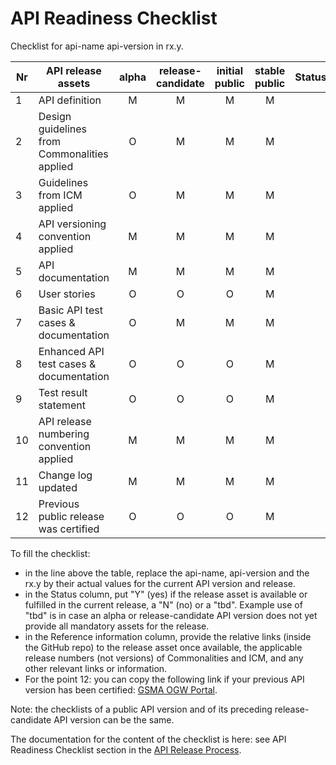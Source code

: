# API Readiness Checklist

Checklist for api-name api-version in rx.y.

| Nr | API release assets  | alpha | release-candidate |  initial<br>public | stable<br> public | Status | Reference information |
|----|----------------------------------------------|:-----:|:-----------------:|:-------:|:------:|:----:|:----:|
|  1 | API definition                               |   M   |         M         |    M    |    M   |      | relative link |
|  2 | Design guidelines from Commonalities applied |   O   |         M         |    M    |    M   |      | Comm. release nr |
|  3 | Guidelines from ICM applied                  |   O   |         M         |    M    |    M   |      | ICM release nr |
|  4 | API versioning convention applied            |   M   |         M         |    M    |    M   |      |   |
|  5 | API documentation                            |   M   |         M         |    M    |    M   |      | relative link |
|  6 | User stories                                 |   O   |         O         |    O    |    M   |      | relative link |
|  7 | Basic API test cases & documentation         |   O   |         M         |    M    |    M   |      | relative link |
|  8 | Enhanced API test cases & documentation      |   O   |         O         |    O    |    M   |      | relative link |
|  9 | Test result statement                        |   O   |         O         |    O    |    M   |      | issue link |
| 10 | API release numbering convention applied     |   M   |         M         |    M    |    M   |      |   |
| 11 | Change log updated                           |   M   |         M         |    M    |    M   |      | relative link |
| 12 | Previous public release was certified        |   O   |         O         |    O    |    M   |      | GSMA link |

To fill the checklist:
- in the line above the table, replace the api-name, api-version and the rx.y by their actual values for the current API version and release.
- in the Status column, put "Y" (yes) if the release asset is available or fulfilled in the current release, a "N" (no) or a "tbd". Example use of "tbd" is in case an alpha or release-candidate API version does not yet provide all mandatory assets for the release.
- in the Reference information column, provide the relative links (inside the GitHub repo) to the release asset once available, the applicable release numbers (not versions) of Commonalities and ICM, and any other relevant links or information.
- For the point 12: you can copy the following link if your previous API version has been certified: [GSMA OGW Portal](https://www.open-gateway.com/operators-map).

Note: the checklists of a public API version and of its preceding release-candidate API version can be the same.

The documentation for the content of the checklist is here: see API Readiness Checklist section in the [API Release Process](https://lf-camaraproject.atlassian.net/wiki/x/jine).
